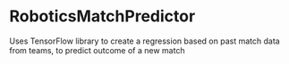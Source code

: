 # RoboticsMatchPredictor
Uses TensorFlow library to create a regression based on past match data from teams, to predict outcome of a new match
